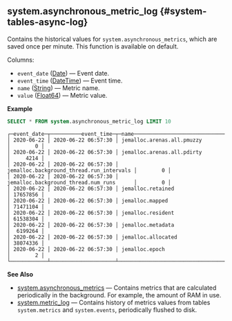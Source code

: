 ## system.asynchronous\_metric\_log {#system-tables-async-log}

Contains the historical values for `system.asynchronous_metrics`, which are saved once per minute. This function is available on default.

Columns:

-   `event_date` ([Date](../../sql-reference/data-types/date.md)) — Event date.
-   `event_time` ([DateTime](../../sql-reference/data-types/datetime.md)) — Event time.
-   `name` ([String](../../sql-reference/data-types/string.md)) — Metric name.
-   `value` ([Float64](../../sql-reference/data-types/float.md)) — Metric value.

**Example**

``` sql
SELECT * FROM system.asynchronous_metric_log LIMIT 10
```

``` text
┌─event_date─┬──────────event_time─┬─name─────────────────────────────────────┬────value─┐
│ 2020-06-22 │ 2020-06-22 06:57:30 │ jemalloc.arenas.all.pmuzzy               │        0 │
│ 2020-06-22 │ 2020-06-22 06:57:30 │ jemalloc.arenas.all.pdirty               │     4214 │
│ 2020-06-22 │ 2020-06-22 06:57:30 │ jemalloc.background_thread.run_intervals │        0 │
│ 2020-06-22 │ 2020-06-22 06:57:30 │ jemalloc.background_thread.num_runs      │        0 │
│ 2020-06-22 │ 2020-06-22 06:57:30 │ jemalloc.retained                        │ 17657856 │
│ 2020-06-22 │ 2020-06-22 06:57:30 │ jemalloc.mapped                          │ 71471104 │
│ 2020-06-22 │ 2020-06-22 06:57:30 │ jemalloc.resident                        │ 61538304 │
│ 2020-06-22 │ 2020-06-22 06:57:30 │ jemalloc.metadata                        │  6199264 │
│ 2020-06-22 │ 2020-06-22 06:57:30 │ jemalloc.allocated                       │ 38074336 │
│ 2020-06-22 │ 2020-06-22 06:57:30 │ jemalloc.epoch                           │        2 │
└────────────┴─────────────────────┴──────────────────────────────────────────┴──────────┘
```

**See Also**
- [system.asynchronous\_metrics](../system-tables/asynchronous_metrics.md) — Contains metrics that are calculated periodically in the background. For example, the amount of RAM in use.
- [system.metric_log](../operations/system-tables/metric_log) — Contains history of metrics values from tables `system.metrics` and `system.events`, periodically flushed to disk.
